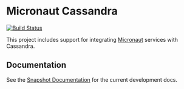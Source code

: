# Micronaut Cassandra

[![Build Status](https://travis-ci.org/micronaut-projects/micronaut-cassandra.svg?branch=master)](https://travis-ci.org/micronaut-projects/micronaut-pcassandra)

This project includes support for integrating [Micronaut](http://micronaut.io) services with Cassandra.

## Documentation

<!-- See the [Documentation](https://micronaut-projects.github.io/micronaut-cassandra/latest/guide) for more information. -->

See the [Snapshot Documentation](https://micronaut-projects.github.io/micronaut-cassandra/snapshot/guide) for the current development docs.
